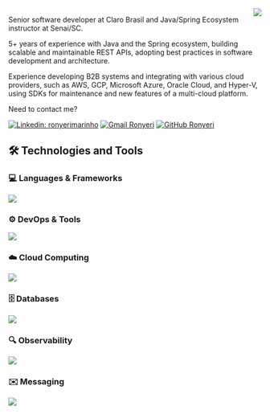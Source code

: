 <img align="right" src="https://github-readme-stats.vercel.app/api/top-langs/?username=ronny-souza&layout=donut&theme=tokyonight&hide_border=true"/>
<p>
 Senior software developer at Claro Brasil and Java/Spring Ecosystem instructor at Senai/SC.
</p>

<p>
 5+ years of experience with Java and the Spring ecosystem, building scalable and maintainable REST APIs, adopting best practices in software development and architecture.
</p>

<p>
 Experience developing B2B systems and integrating with various cloud providers, such as AWS, GCP, Microsoft Azure, Oracle Cloud, and Hyper-V, using SDKs for maintenance and new features of a multi-cloud platform.
</p>

<p>
 Need to contact me?
</p>

[![Linkedin: ronyerimarinho](https://img.shields.io/badge/-ronyerimarinho-blue?style=flat-square&logo=Linkedin&logoColor=white&link=https://www.linkedin.com/in/ronyeri-marinho/)](https://www.linkedin.com/in/ronyeri-marinho/)
[![Gmail Ronyeri](https://img.shields.io/badge/Gmail-D14836?style=flat-square&logo=gmail&logoColor=white&link=mailto:ronyerimarinho19@gmail.com)](mailto:ronyerimarinho19@gmail.com)
[![GitHub Ronyeri](https://img.shields.io/github/followers/ronny-souza?label=follow&style=social)](https://github.com/ronny-souza)


## 🛠️ Technologies and Tools

### 💻 Languages & Frameworks
<p>
  <img src="https://skillicons.dev/icons?i=java,spring,powershell,hibernate,angular,typescript,javascript,html,css&theme=light" />
</p>

### ⚙️ DevOps & Tools
<p>
  <img src="https://skillicons.dev/icons?i=git,github,gitlab,githubactions,linux,maven,docker,postman,vscode,idea&theme=light" />
</p>

### ☁️ Cloud Computing
<p>
  <img src="https://skillicons.dev/icons?i=aws,azure,gcp&theme=light" />
</p>

### 🗄️ Databases
<p>
  <img src="https://skillicons.dev/icons?i=postgresql,mysql&theme=light" />
</p>

### 🔍 Observability
<p>
  <img src="https://skillicons.dev/icons?i=grafana,prometheus&theme=light" />
</p>

### ✉️ Messaging
<p>
  <img src="https://skillicons.dev/icons?i=rabbitmq&theme=light" />
</p>
